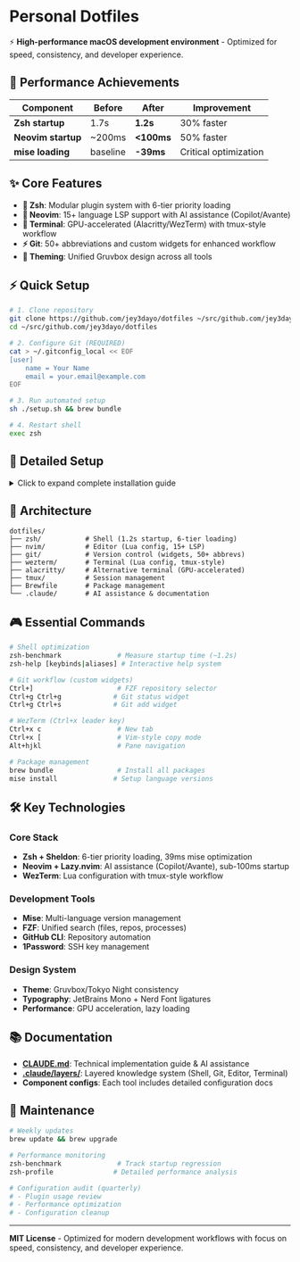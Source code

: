# Personal Dotfiles

⚡ **High-performance macOS development environment** - Optimized for speed, consistency, and developer experience.

## 🚀 Performance Achievements

| Component | Before | After | Improvement |
|-----------|--------|-------|-------------|
| **Zsh startup** | 1.7s | **1.2s** | 30% faster |
| **Neovim startup** | ~200ms | **<100ms** | 50% faster |
| **mise loading** | baseline | **-39ms** | Critical optimization |

## ✨ Core Features

- **🐚 Zsh**: Modular plugin system with 6-tier priority loading
- **🚀 Neovim**: 15+ language LSP support with AI assistance (Copilot/Avante)
- **🔧 Terminal**: GPU-accelerated (Alacritty/WezTerm) with tmux-style workflow
- **⚡ Git**: 50+ abbreviations and custom widgets for enhanced workflow
- **🎨 Theming**: Unified Gruvbox design across all tools

## ⚡ Quick Setup

```bash
# 1. Clone repository
git clone https://github.com/jey3dayo/dotfiles ~/src/github.com/jey3dayo/dotfiles
cd ~/src/github.com/jey3dayo/dotfiles

# 2. Configure Git (REQUIRED)
cat > ~/.gitconfig_local << EOF
[user]
    name = Your Name
    email = your.email@example.com
EOF

# 3. Run automated setup
sh ./setup.sh && brew bundle

# 4. Restart shell
exec zsh
```

## 📝 Detailed Setup

<details>
<summary>Click to expand complete installation guide</summary>

### Prerequisites

```bash
# Install Homebrew (if not installed)
/bin/bash -c "$(curl -fsSL https://raw.githubusercontent.com/Homebrew/install/HEAD/install.sh)"
```

### Complete Installation Steps

1. **Repository Setup**
   ```bash
   mkdir -p ~/src/github.com/jey3dayo
   git clone https://github.com/jey3dayo/dotfiles ~/src/github.com/jey3dayo/dotfiles
   cd ~/src/github.com/jey3dayo/dotfiles
   ```

2. **Git Configuration** (Critical)
   ```bash
   # Personal configuration (not tracked in git)
   cat > ~/.gitconfig_local << EOF
   [user]
       name = Your Name
       email = your.email@example.com
   EOF
   chmod 600 ~/.gitconfig_local
   ```

3. **Automated Setup**
   ```bash
   sh ./setup.sh    # Links configs, sets up environment
   brew bundle      # Installs all packages
   exec zsh         # Loads new shell configuration
   ```

4. **Verification**
   ```bash
   zsh-benchmark    # Should show ~1.2s startup
   nvim             # First run installs plugins
   git config user.name  # Verify your name appears
   ```

### Environment-Specific Setup

- **Work Environment**: Add work-specific config to `~/.gitconfig_local`
- **SSH Keys**: Generate with `ssh-keygen -t ed25519 -C "email@example.com"`
- **Terminal**: WezTerm auto-loads config, Alacritty requires restart

</details>

## 📁 Architecture

```
dotfiles/
├── zsh/           # Shell (1.2s startup, 6-tier loading)
├── nvim/          # Editor (Lua config, 15+ LSP)
├── git/           # Version control (widgets, 50+ abbrevs)
├── wezterm/       # Terminal (Lua config, tmux-style)
├── alacritty/     # Alternative terminal (GPU-accelerated)
├── tmux/          # Session management
├── Brewfile       # Package management
└── .claude/       # AI assistance & documentation
```

## 🎮 Essential Commands

```bash
# Shell optimization
zsh-benchmark              # Measure startup time (~1.2s)
zsh-help [keybinds|aliases] # Interactive help system

# Git workflow (custom widgets)
Ctrl+]                     # FZF repository selector  
Ctrl+g Ctrl+g             # Git status widget
Ctrl+g Ctrl+s             # Git add widget

# WezTerm (Ctrl+x leader key)
Ctrl+x c                   # New tab
Ctrl+x [                   # Vim-style copy mode
Alt+hjkl                   # Pane navigation

# Package management
brew bundle                # Install all packages
mise install              # Setup language versions
```

## 🛠️ Key Technologies

### Core Stack
- **Zsh + Sheldon**: 6-tier priority loading, 39ms mise optimization
- **Neovim + Lazy.nvim**: AI assistance (Copilot/Avante), sub-100ms startup
- **WezTerm**: Lua configuration with tmux-style workflow

### Development Tools
- **Mise**: Multi-language version management
- **FZF**: Unified search (files, repos, processes)
- **GitHub CLI**: Repository automation
- **1Password**: SSH key management

### Design System
- **Theme**: Gruvbox/Tokyo Night consistency
- **Typography**: JetBrains Mono + Nerd Font ligatures
- **Performance**: GPU acceleration, lazy loading

## 📚 Documentation

- **[CLAUDE.md](CLAUDE.md)**: Technical implementation guide & AI assistance
- **[.claude/layers/](.claude/layers/)**: Layered knowledge system (Shell, Git, Editor, Terminal)
- **Component configs**: Each tool includes detailed configuration docs

## 🔧 Maintenance

```bash
# Weekly updates
brew update && brew upgrade

# Performance monitoring  
zsh-benchmark              # Track startup regression
zsh-profile               # Detailed performance analysis

# Configuration audit (quarterly)
# - Plugin usage review
# - Performance optimization
# - Configuration cleanup
```

---

**MIT License** - Optimized for modern development workflows with focus on speed, consistency, and developer experience.
